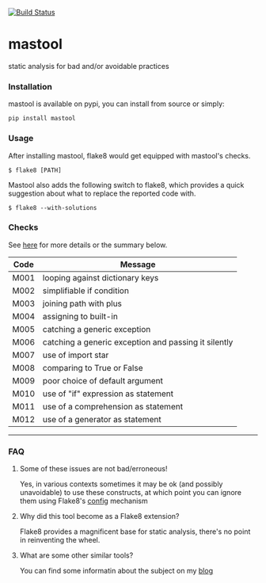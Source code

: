 [![Build Status](https://travis-ci.org/omaraboumrad/mastool.svg?branch=master)](https://travis-ci.org/omaraboumrad/mastool)

# mastool

static analysis for bad and/or avoidable practices

### Installation

mastool is available on pypi, you can install from source or simply:

    pip install mastool

### Usage

After installing mastool, flake8 would get equipped with mastool's checks.

    $ flake8 [PATH]

Mastool also adds the following switch to flake8, which provides a quick
suggestion about what to replace the reported code with.

    $ flake8 --with-solutions

### Checks

See [here](https://github.com/omaraboumrad/mastool/wiki/Practices) for more details or the summary below.

Code | Message
--- | ---
M001 | looping against dictionary keys
M002 | simplifiable if condition
M003 | joining path with plus
M004 | assigning to built-in
M005 | catching a generic exception
M006 | catching a generic exception and passing it silently
M007 | use of import star
M008 | comparing to True or False
M009 | poor choice of default argument
M010 | use of "if" expression as statement
M011 | use of a comprehension as statement
M012 | use of a generator as statement

---

### FAQ

1. Some of these issues are not bad/erroneous!

    Yes, in various contexts sometimes it may be ok (and possibly unavoidable) to
    use these constructs, at which point you can ignore them using Flake8's [config](http://flake8.readthedocs.org/en/latest/config.html)
    mechanism

2. Why did this tool become as a Flake8 extension?

    Flake8 provides a magnificent base for static analysis, there's no point
    in reinventing the wheel.

3. What are some other similar tools?

    You can find some informatin about the subject on my [blog](http://aboumrad.info/essential-python-tools-quality.html)
